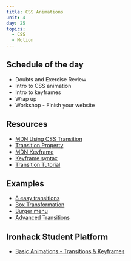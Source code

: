 ```yaml
---
title: CSS Animations
unit: 4
day: 25
topics:
  - CSS
  - Motion
---
```


Schedule of the day
----------

- Doubts and Exercise Review
- Intro to CSS animation
- Intro to keyframes
- Wrap up
- Workshop - Finish your website

Resources
---------

- [MDN Using CSS Transition](https://developer.mozilla.org/en-US/docs/Web/CSS/CSS_Transitions/Using_CSS_transitions#Defining_transitions)
- [Transition Property](https://css-tricks.com/almanac/properties/t/transition/)
- [MDN Keyframe](https://developer.mozilla.org/en-US/docs/Web/CSS/@keyframes)
- [Keyframe syntax](https://css-tricks.com/snippets/css/keyframe-animation-syntax/)
- [Transition Tutorial](http://css3.bradshawenterprises.com/transitions/)


Examples
---------

- [8 easy transitions](https://www.webdesignerdepot.com/2014/05/8-simple-css3-transitions-that-will-wow-your-users/)
- [Box Transformation](https://codepen.io/raphamontenegro/pen/ZqQZpz)
- [Burger menu](https://codepen.io/matchboxhero/pen/XexMRo)
- [Advanced Transitions](https://www.creativebloq.com/inspiration/css-animation-examples)


Ironhack Student Platform
---------

- [Basic Animations - Transitions & Keyframes](http://learn.ironhack.com/#/learning_unit/7138)
